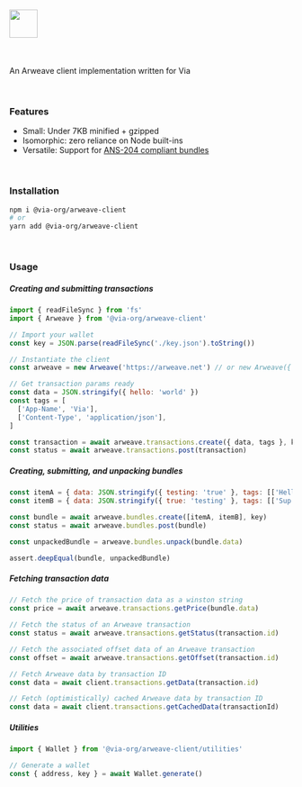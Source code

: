# <a href='https://via.dev'><img src='https://via.dev/logo.png' height='50' /></a>

<br>

An Arweave client implementation written for Via

<br>

### Features

- Small: Under 7KB minified + gzipped
- Isomorphic: zero reliance on Node built-ins
- Versatile: Support for [ANS-204 compliant bundles](https://github.com/ArweaveTeam/arweave-standards/blob/master/ans/ANS-104.md)

<br>

### Installation

```sh
npm i @via-org/arweave-client
# or
yarn add @via-org/arweave-client
```

<br>

### Usage

##### Creating and submitting transactions

```js
import { readFileSync } from 'fs'
import { Arweave } from '@via-org/arweave-client'

// Import your wallet
const key = JSON.parse(readFileSync('./key.json').toString())

// Instantiate the client
const arweave = new Arweave('https://arweave.net') // or new Arweave({ protocol: 'https', host: 'arweave.net' })

// Get transaction params ready
const data = JSON.stringify({ hello: 'world' })
const tags = [
  ['App-Name', 'Via'],
  ['Content-Type', 'application/json'],
]

const transaction = await arweave.transactions.create({ data, tags }, key)
const status = await arweave.transactions.post(transaction)
```

##### Creating, submitting, and unpacking bundles

```js
const itemA = { data: JSON.stringify({ testing: 'true' }, tags: [['Hello', 'World']])
const itemB = { data: JSON.stringify({ true: 'testing' }, tags: [['Sup', 'Earth']])

const bundle = await arweave.bundles.create([itemA, itemB], key)
const status = await arweave.bundles.post(bundle)

const unpackedBundle = arweave.bundles.unpack(bundle.data)

assert.deepEqual(bundle, unpackedBundle)
```

##### Fetching transaction data

```js
// Fetch the price of transaction data as a winston string
const price = await arweave.transactions.getPrice(bundle.data)

// Fetch the status of an Arweave transaction
const status = await arweave.transactions.getStatus(transaction.id)

// Fetch the associated offset data of an Arweave transaction
const offset = await arweave.transactions.getOffset(transaction.id)

// Fetch Arweave data by transaction ID
const data = await client.transactions.getData(transaction.id)

// Fetch (optimistically) cached Arweave data by transaction ID
const data = await client.transactions.getCachedData(transactionId)
```

##### Utilities

```js
import { Wallet } from '@via-org/arweave-client/utilities'

// Generate a wallet
const { address, key } = await Wallet.generate()
```

